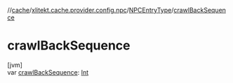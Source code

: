 //[cache](../../../index.md)/[xlitekt.cache.provider.config.npc](../index.md)/[NPCEntryType](index.md)/[crawlBackSequence](crawl-back-sequence.md)

# crawlBackSequence

[jvm]\
var [crawlBackSequence](crawl-back-sequence.md): [Int](https://kotlinlang.org/api/latest/jvm/stdlib/kotlin/-int/index.html)
